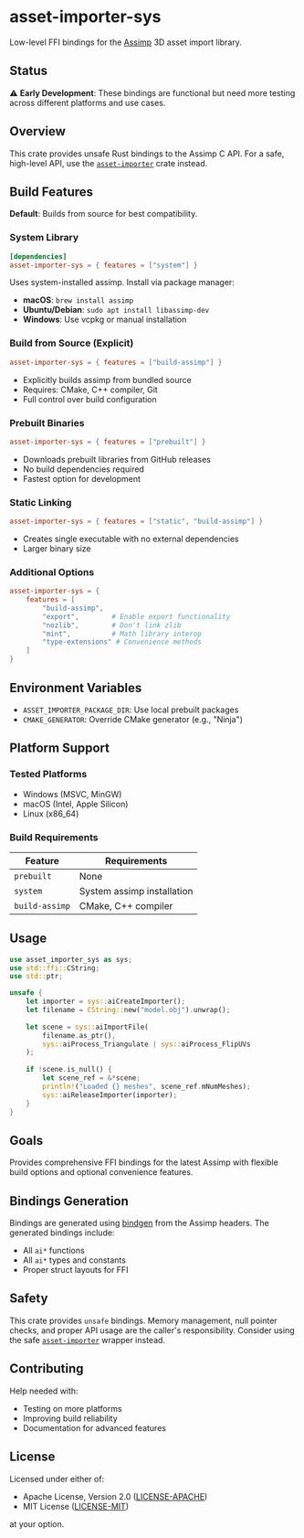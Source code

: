 # asset-importer-sys

Low-level FFI bindings for the [Assimp](https://github.com/assimp/assimp) 3D asset import library.

## Status

⚠️ **Early Development**: These bindings are functional but need more testing across different platforms and use cases.

## Overview

This crate provides unsafe Rust bindings to the Assimp C API. For a safe, high-level API, use the [`asset-importer`](../asset-importer/) crate instead.

## Build Features

**Default**: Builds from source for best compatibility.

### System Library
```toml
[dependencies]
asset-importer-sys = { features = ["system"] }
```
Uses system-installed assimp. Install via package manager:
- **macOS**: `brew install assimp`
- **Ubuntu/Debian**: `sudo apt install libassimp-dev`
- **Windows**: Use vcpkg or manual installation

### Build from Source (Explicit)
```toml
asset-importer-sys = { features = ["build-assimp"] }
```
- Explicitly builds assimp from bundled source
- Requires: CMake, C++ compiler, Git
- Full control over build configuration

### Prebuilt Binaries
```toml
asset-importer-sys = { features = ["prebuilt"] }
```
- Downloads prebuilt libraries from GitHub releases
- No build dependencies required
- Fastest option for development

### Static Linking
```toml
asset-importer-sys = { features = ["static", "build-assimp"] }
```
- Creates single executable with no external dependencies
- Larger binary size

### Additional Options
```toml
asset-importer-sys = { 
    features = [
        "build-assimp",
        "export",        # Enable export functionality  
        "nozlib",        # Don't link zlib
        "mint",          # Math library interop
        "type-extensions" # Convenience methods
    ]
}
```

## Environment Variables

- `ASSET_IMPORTER_PACKAGE_DIR`: Use local prebuilt packages
- `CMAKE_GENERATOR`: Override CMake generator (e.g., "Ninja")

## Platform Support

### Tested Platforms
- Windows (MSVC, MinGW)
- macOS (Intel, Apple Silicon)
- Linux (x86_64)

### Build Requirements

| Feature | Requirements |
|---------|-------------|
| `prebuilt` | None |
| `system` | System assimp installation |
| `build-assimp` | CMake, C++ compiler |

## Usage

```rust
use asset_importer_sys as sys;
use std::ffi::CString;
use std::ptr;

unsafe {
    let importer = sys::aiCreateImporter();
    let filename = CString::new("model.obj").unwrap();
    
    let scene = sys::aiImportFile(
        filename.as_ptr(),
        sys::aiProcess_Triangulate | sys::aiProcess_FlipUVs
    );
    
    if !scene.is_null() {
        let scene_ref = &*scene;
        println!("Loaded {} meshes", scene_ref.mNumMeshes);
        sys::aiReleaseImporter(importer);
    }
}
```

## Goals

Provides comprehensive FFI bindings for the latest Assimp with flexible build options and optional convenience features.

## Bindings Generation

Bindings are generated using [bindgen](https://github.com/rust-lang/rust-bindgen) from the Assimp headers. The generated bindings include:

- All `ai*` functions
- All `ai*` types and constants
- Proper struct layouts for FFI

## Safety

This crate provides `unsafe` bindings. Memory management, null pointer checks, and proper API usage are the caller's responsibility. Consider using the safe [`asset-importer`](../asset-importer/) wrapper instead.

## Contributing

Help needed with:
- Testing on more platforms
- Improving build reliability
- Documentation for advanced features

## License

Licensed under either of:

- Apache License, Version 2.0 ([LICENSE-APACHE](../LICENSE-APACHE))
- MIT License ([LICENSE-MIT](../LICENSE-MIT))

at your option.
